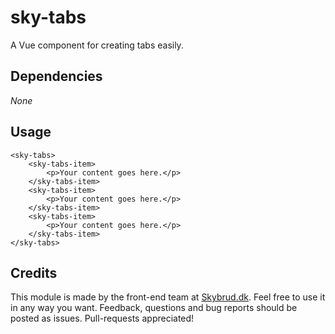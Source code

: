 # sky-tabs

A Vue component for creating tabs easily.

## Dependencies

_None_

## Usage

```
<sky-tabs>
	<sky-tabs-item>
		<p>Your content goes here.</p>
	</sky-tabs-item>
	<sky-tabs-item>
		<p>Your content goes here.</p>
	</sky-tabs-item>
	<sky-tabs-item>
		<p>Your content goes here.</p>
	</sky-tabs-item>
</sky-tabs>
```

## Credits

This module is made by the front-end team at [Skybrud.dk](http://www.skybrud.dk/). Feel free to use it in any way you want. Feedback, questions and bug reports should be posted as issues. Pull-requests appreciated!
